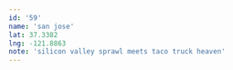 ```yaml
---
id: '59'
name: 'san jose'
lat: 37.3382
lng: -121.8863
note: 'silicon valley sprawl meets taco truck heaven'
---
```

